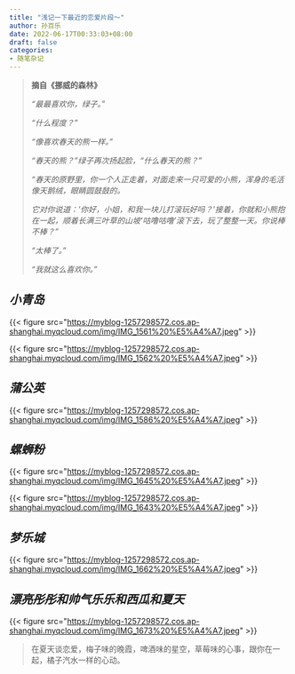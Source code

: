 ```yaml
---
title: "浅记一下最近的恋爱片段～"
author: 孙百乐
date: 2022-06-17T00:33:03+08:00
draft: false
categories: 
- 随笔杂记
---
```




>**摘自《挪威的森林》**
>
>*“最最喜欢你，绿子。”*
>
>*“什么程度？”*
>
>*“像喜欢春天的熊一样。”*
>
>*“春天的熊？”绿子再次扬起脸，“什么春天的熊？”*
>
>*“春天的原野里，你一个人正走着，对面走来一只可爱的小熊，浑身的毛活像天鹅绒，眼睛圆鼓鼓的。*
>
>*它对你说道：’你好，小姐，和我一块儿打滚玩好吗？’接着，你就和小熊抱在一起，顺着长满三叶草的山坡‘咕噜咕噜’滚下去，玩了整整一天。你说棒不棒？”*
>
>*“太棒了。”*
>
>*“我就这么喜欢你。”*



## *小青岛*

{{< figure src="https://myblog-1257298572.cos.ap-shanghai.myqcloud.com/img/IMG_1561%20%E5%A4%A7.jpeg" >}}

{{< figure src="https://myblog-1257298572.cos.ap-shanghai.myqcloud.com/img/IMG_1562%20%E5%A4%A7.jpeg" >}}



## *蒲公英*

{{< figure src="https://myblog-1257298572.cos.ap-shanghai.myqcloud.com/img/IMG_1586%20%E5%A4%A7.jpeg" >}}

## *螺蛳粉*

{{< figure src="https://myblog-1257298572.cos.ap-shanghai.myqcloud.com/img/IMG_1645%20%E5%A4%A7.jpeg" >}}

{{< figure src="https://myblog-1257298572.cos.ap-shanghai.myqcloud.com/img/IMG_1643%20%E5%A4%A7.jpeg" >}}

## *梦乐城*

{{< figure src="https://myblog-1257298572.cos.ap-shanghai.myqcloud.com/img/IMG_1662%20%E5%A4%A7.jpeg" >}}

## *漂亮彤彤和帅气乐乐和西瓜和夏天*

{{< figure src="https://myblog-1257298572.cos.ap-shanghai.myqcloud.com/img/IMG_1673%20%E5%A4%A7.jpeg" >}}

> 在夏天谈恋爱，梅子味的晚霞，啤酒味的星空，草莓味的心事，跟你在一起，橘子汽水一样的心动。
